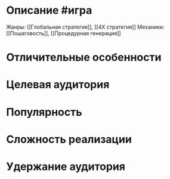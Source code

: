 # Описание #игра
Жанры: [[Глобальная стратегия]],  [[4X стратегия]]
Механики: [[Пошаговость]], [[Процедурная генерация]]
# Отличительные особенности
# Целевая аудитория
# Популярность
# Сложность реализации
# Удержание аудитория